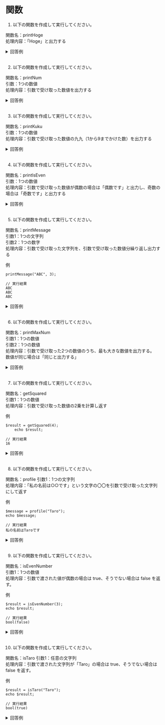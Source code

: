 # 関数

1. 以下の関数を作成して実行してください。

関数名：printHoge  
処理内容：「Hoge」と出力する

<details><summary>回答例</summary><div>
		
```
function printHoge()
{
    echo "Hoge";
}

printHoge();
```
		
</div></details>
	

<br>
	
2. 以下の関数を作成して実行してください。

関数名：printNum  
引数：1つの数値  
処理内容：引数で受け取った数値を出力する

<details><summary>回答例</summary><div>
		
```
function printNum($num) 
{
    echo $num;
}
	
printNum(4);
```
		
</div></details>
	

<br>
	
3. 以下の関数を作成して実行してください。

関数名：printKuku  
引数：1つの数値  
処理内容：引数で受け取った数値の九九（1から9までかけた数）を出力する

<details><summary>回答例</summary><div>
		
```
function printKuku($num) {
    for ($i = 1; $i <= 9; $i++) {
        echo $num * $i;
	    echo '<br>';
    }
}
	
printKuku(4);
```
		
</div></details>
	

<br>
	
4. 以下の関数を作成して実行してください。

関数名：printIsEven  
引数：1つの数値  
処理内容：引数で受け取った数値が偶数の場合は「偶数です」と出力し、奇数の場合は「奇数です」と出力する

<details><summary>回答例</summary><div>
		
```
function printIsEven($num) {
    if ($num % 2 === 0) {
        echo "偶数です";
    } else {
        echo "奇数です";
    }
}
	
printIsEven(3);
```
		
</div></details>
	

<br>
	
5. 以下の関数を作成して実行してください。

関数名：printMessage  
引数1：1つの文字列  
引数2：1つの数字  
処理内容：引数で受け取った文字列を、引数で受け取った数値分繰り返し出力する
	
例
	
```
printMessage("ABC", 3);
	
// 実行結果
ABC
ABC
ABC
```

<details><summary>回答例</summary><div>
		
```
function printMessage($str, $count) {
    for ($i = 0; $i < $count; $i++) {
        echo $str;
        echo '<br>';
     }
}
	
printMessage("ABC", 3);
```
		
</div></details>
	

<br>
	
6. 以下の関数を作成して実行してください。

関数名：printMaxNum  
引数1：1つの数値  
引数2：1つの数値  
処理内容：引数で受け取った2つの数値のうち、最も大きな数値を出力する。  
数値が同じ場合は「同じと出力する」
<details><summary>回答例</summary><div>
		
```
function printMaxNum($num1, $num2) {
    if ($num1 > $num2) {
        echo $num1;
    } elseif ($num1 < $num2) {
        echo $num2;
    } else {
        echo '同じ';
    }
}
	
printMaxNum(4, 5);
```
		
</div></details>
	

<br>
	
7. 以下の関数を作成して実行してください。

関数名：getSquared  
引数1：1つの数値  
処理内容：引数で受け取った数値の2乗を計算し返す
	
例
	
```
$result = getSquared(4);
    echo $result;
	
// 実行結果
16
```
	
<details><summary>回答例</summary><div>
		
```
function getSquared($num) {
    return $num * $num;
}
	
$result = getSquared(4);
echo $result;
```
		
</div></details>
	

<br>
	
8. 以下の関数を作成して実行してください。

関数名：profile
引数1：1つの文字列  
処理内容：「私の名前は○○です」という文字の〇〇を引数で受け取った文字列にして返す
	
例
	
```
$message = profile("Taro");
echo $message;
	
// 実行結果
私の名前はTaroです
```
	
<details><summary>回答例</summary><div>
		
```
function profile($name) {
    $msg = '私の名前は' . $name . 'です';
    return $msg;

	
$message = profile("Taro");
echo $message;
```
		
</div></details>
	

<br>
	
9. 以下の関数を作成して実行してください。

関数名：isEvenNumber  
引数1：1つの数値  
処理内容：引数で渡された値が偶数の場合は true、そうでない場合は false を返す。
	
例
	
```
$result = isEvenNumber(3);
echo $result;
	
// 実行結果
bool(false)
```
	
<details><summary>回答例</summary><div>
		
```
function isEvenNumber($num) {
    if ($num % 2 == 0) {
        return true;
    } else {
	return false;
    }
}
	
$result = isEvenNumber(3);
var_dump($result);
```
		
</div></details>
	

<br>
	
10. 以下の関数を作成して実行してください。

関数名：isTaro
引数1：任意の文字列  
処理内容：引数で渡された文字列が「Taro」の場合は true、そうでない場合は false を返す。

例
	
```
$result = isTaro("Taro");
echo $result;
	
// 実行結果
bool(true)
```

	
<details><summary>回答例</summary><div>
		
```
function isTaro($str) {
    if ($str == "Taro") {
        return true;
    } else {
	return false;
    }
 }
	
$result = isTaro("Taro");
var_dump($result);
```
		
</div></details>
	

<br>
